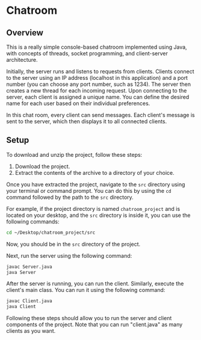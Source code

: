 # Chatroom

## Overview
This is a really simple console-based chatroom implemented using Java, with concepts of threads, socket programming, and client-server architecture.

Initially, the server runs and listens to requests from clients. Clients connect to the server using an IP address (localhost in this application) and a port number (you can choose any port number, such as 1234). The server then creates a new thread for each incoming request. Upon connecting to the server, each client is assigned a unique name. You can define the desired name for each user based on their individual preferences.

In this chat room, every client can send messages. Each client's message is sent to the server, which then displays it to all connected clients.

## Setup
To download and unzip the project, follow these steps:

1. Download the project.
2. Extract the contents of the archive to a directory of your choice.

Once you have extracted the project, navigate to the `src` directory using your terminal or command prompt. You can do this by using the `cd` command followed by the path to the `src` directory.

For example, if the project directory is named `chatroom_project` and is located on your desktop, and the `src` directory is inside it, you can use the following commands:

```bash
cd ~/Desktop/chatroom_project/src
```

Now, you should be in the `src` directory of the project.

Next, run the server using the following command:

```bash
javac Server.java
java Server
```

After the server is running, you can run the client. Similarly, execute the client's main class. You can run it using the following command:

```bash
javac Client.java
java Client
```

Following these steps should allow you to run the server and client components of the project. Note that you can run "client.java" as many clients as you want.